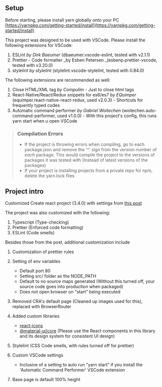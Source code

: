 ## Setup

Before starting, please install yarn globally onto your PC
[https://yarnpkg.com/getting-started/install](https://yarnpkg.com/getting-started/install)

This project was designed to be used with VSCode. Please install the following extensions for VSCode:

1. ESLint _by Dirk Baeumer_ (dbaeumer.vscode-eslint, tested with v2.1.1)
2. Prettier - Code formatter _by Esben Petersen _(esbenp.prettier-vscode, tested with v3.20.0)
3. stylelint _by stylelint_ (stylelint.vscode-stylelint, tested with 0.84.0)

The following extensions are recommended as well:

1. Close HTML/XML tag _by Compulim_ - Just to close html tags
2. React-Native/React/Redux snippets for es6/es7 _by EQuimper_ (equimper.react-native-react-redux, used v2.0.3) - Shortcuts for frequently typed codes
3. Automatic command performer _by Gabriel Woitechen_ (woitechen.auto-command-performer, used v1.0.0) - With this project's config, this runs yarn start when u open VSCode

> ### Compilation Errors
>
> -   If the project is throwing errors when compiling, go to each package.json and remove the '^' sign from the version number of _each_ package. This would compile the project to the versions of packages it was tested with (Instead of latest versions of the packages)
> -   If your project is installing projects from a private repo for npm, delete the yarn.lock files

## Project intro

Customized Create react project (3.4.0) with settings from [this post](https://www.sitepoint.com/react-with-typescript-best-practices/)

The project was also customized with the following:

1. Typescript (Type-checking)
2. Prettier (Enforced code formatting)
3. ESLint (Code smells)

Besides those from the post, additional customization include

1. Customization of prettier rules

2. Setting of env variables

    - Default port 80
    - Setting src/ folder as the NODE_PATH
    - Default to no source maps generated (Without this turned off, your source code goes into production when packaged)
    - Does not open browser on "start" being executed

3. Removed CRA's default page (Cleaned up images used for this), replaced with BrowserRouter

4. Added custom libraries

    - [react-icons](https://react-icons.netlify.com/#/)
    - [@material-ui/core](https://material-ui.com/) (Please use the React components in this library and its design system for consistent UI design)

5. Stylelint (CSS Code smells, with rules turned off for prettier)

6. Custom VSCode settings

    - Inclusive of a setting to auto run "yarn start" if you install the 'Automatic Command Performer' VSCode extension

7. Base page is default 100% height
